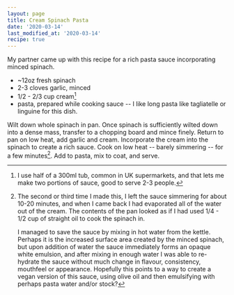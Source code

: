 ```yaml
---
layout: page
title: Cream Spinach Pasta
date: '2020-03-14'
last_modified_at: '2020-03-14'
recipe: true
---
```


My partner came up with this recipe for a rich pasta sauce incorporating minced spinach.

* ~12oz fresh spinach
* 2-3 cloves garlic, minced
* 1/2 - 2/3 cup cream[^1]
* pasta, prepared while cooking sauce -- I like long pasta like tagliatelle or linguine for this dish.

Wilt down whole spinach in pan. Once spinach is sufficiently wilted down into a dense mass, transfer to a chopping board and mince finely. Return to pan on low heat, add garlic and cream. Incorporate the cream into the spinach to create a rich sauce. Cook on low heat -- barely simmering -- for a few minutes[^2]. Add to pasta, mix to coat, and serve.

[^1]: I use half of a 300ml tub, common in UK supermarkets, and that lets me make two portions of sauce, good to serve 2-3 people.

[^2]:
    The second or third time I made this, I left the sauce simmering for about 10-20 minutes, and when I came back I had evaporated all of the water out of the cream. The contents of the pan looked as if I had used 1/4 - 1/2 cup of straight oil to cook the spinach in.

    I managed to save the sauce by mixing in hot water from the kettle. Perhaps it is the increased surface area created by the minced spinach, but upon addition of water the sauce immediately forms an opaque white emulsion, and after mixing in enough water I was able to re-hydrate the sauce without much change in flavour, consistency, mouthfeel or appearance. Hopefully this points to a way to create a vegan version of this sauce, using olive oil and then emulsifying with perhaps pasta water and/or stock?
